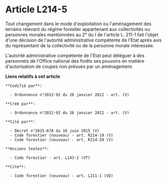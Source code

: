 # Article L214-5

Tout changement dans le mode d'exploitation ou l'aménagement des terrains relevant du régime forestier appartenant aux
collectivités ou personnes morales mentionnées au 2° du I de l'article L. 211-1 fait l'objet d'une décision de l'autorité
administrative compétente de l'Etat après avis du représentant de la collectivité ou de la personne morale intéressée. 

L'autorité administrative compétente de l'Etat peut déléguer à des personnels de l'Office national des forêts ses pouvoirs en
matière d'autorisation de coupes non prévues par un aménagement.

**Liens relatifs à cet article**

	**Codifié par**:

	  - Ordonnance n°2012-92 du 26 janvier 2012 - art. (V)

	**Créé par**:

	  - Ordonnance n°2012-92 du 26 janvier 2012 - art. (V)

	**Cité par**:

	  - Décret n°2015-678 du 16 juin 2015 (V)
	  - Code forestier (nouveau) - art. R214-19 (V)
	  - Code forestier (nouveau) - art. R214-20 (V)

	**Anciens textes**:

	  - Code forestier - art. L143-2 (VT)

	**Cite**:

	  - Code forestier (nouveau) - art. L211-1 (VD)
